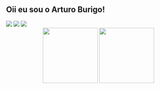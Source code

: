 ## Oii eu sou o Arturo Burigo!

 
<div> 
  <a href="https://instagram.com/arturoburigo target="_blank"><img src="https://img.shields.io/badge/-Instagram-%23E4405F?style=for-the-badge&logo=instagram&logoColor=white" target="_blank"></a>
  <a href = "mailto:burigoarturo3@gmail.com"><img src="https://img.shields.io/badge/-Gmail-%23333?style=for-the-badge&logo=gmail&logoColor=white" target="_blank"></a>
  <a href="https://www.linkedin.com/in/arturoburigo" target="_blank"><img src="https://img.shields.io/badge/-LinkedIn-%230077B5?style=for-the-badge&logo=linkedin&logoColor=white" target="_blank"></a> 
 </div>


<div align="center" dir="auto">
  <img height="150px" src="https://github-readme-stats.vercel.app/api?username=arturoburigo&show_icons=true&theme=merko" style="max-width: 100%;">
  <img height="150px" src="https://github-readme-stats.vercel.app/api/top-langs/?username=arturoburigo&layout=compact&theme=merko" style="max-width: 100%;"></a>
</div>
